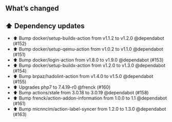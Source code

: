 ## What’s changed

## ⬆️ Dependency updates

- ⬆️ Bump docker/setup-buildx-action from v1.1.2 to v1.2.0 @dependabot (#152)
- ⬆️ Bump docker/setup-qemu-action from v1.0.2 to v1.1.0 @dependabot (#151)
- ⬆️ Bump docker/login-action from v1.8.0 to v1.9.0 @dependabot (#153)
- ⬆️ Bump docker/setup-buildx-action from v1.2.0 to v1.3.0 @dependabot (#154)
- ⬆️ Bump brpaz/hadolint-action from v1.4.0 to v1.5.0 @dependabot (#155)
- ⬆️ Upgrades php7 to 7.4.19-r0 @frenck (#160)
- ⬆️ Bump actions/stale from 3.0.18 to 3.0.19 @dependabot (#158)
- ⬆️ Bump frenck/action-addon-information from 1.0.0 to 1.1 @dependabot (#161)
- ⬆️ Bump micnncim/action-label-syncer from 1.2.0 to 1.3.0 @dependabot (#163)
